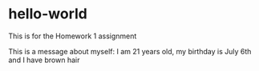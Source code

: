 # hello-world
This is for the Homework 1 assignment

This is a message about myself: I am 21 years old, my birthday is July 6th and I have brown hair

